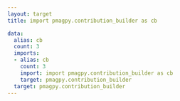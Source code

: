 ```yaml
---
layout: target
title: import pmagpy.contribution_builder as cb

data:
  alias: cb
  count: 3
  imports:
  - alias: cb
    count: 3
    import: import pmagpy.contribution_builder as cb
    target: pmagpy.contribution_builder
  target: pmagpy.contribution_builder
---
```

